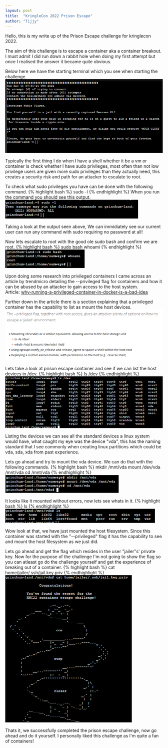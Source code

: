 ```yaml
---
layout: post
title:  "KringleCon 2022 Prison Escape"
author: "Tijjy"
---
```

Hello, this is my write up of the Prison Escape challenge for kringlecon 2022.

The aim of this challenge is to escape a container aka a container breakout. I must admit I did run down a rabbit hole when doing my first attempt but once I realised the answer it became quite obvious.

Below here we have the starting terminal which you see when starting the challenge.
![Alt text](/images/kringlecon2022/prisonescape/prisonescape-01.png "Starting screen")

Typically the first thing I do when I have a shell whether it be a vm or container is check whether I have sudo privileges, most often than not low privilege users are given more sudo privileges than they actually need, this creates a security risk and path for an attacker to escalate to root.

To check what sudo privileges you have can be done with the following command.
{% highlight bash %}
sudo -l
{% endhighlight %}
When you run the command you should see this output.
![Alt text](/images/kringlecon2022/prisonescape/prisonescape-02.png "sudo -l")

Taking a look at the output seen above, We can immidiately see our current user can run any command with sudo requiring no password at all!

Now lets escalate to root with the good ole sudo bash and confirm we are root.
{% highlight bash %}
sudo bash
whoami
{% endhighlight %}
![Alt text](/images/kringlecon2022/prisonescape/prisonescape-03.png "sudo bash")

Upon doing some research into privileged containers I came across an article by trendmicro detailing the --privileged flag for containers and how it can be abused by an attacker to gain access to the host system.  
Article: [why-running-a-privileged-container-in-docker-is-a-bad-idea](https://www.trendmicro.com/en_us/research/19/l/why-running-a-privileged-container-in-docker-is-a-bad-idea.html)

Further down in the article there is a section explaining that a privileged container has the capability to list as mount the host devices.
![Alt text](/images/kringlecon2022/prisonescape/prisonescape-04.png "mounting host devices")

Lets take a look at prison escape container and see if we can list the host devices in /dev.
{% highlight bash %}
ls /dev
{% endhighlight %}
![Alt text](/images/kringlecon2022/prisonescape/prisonescape-05.png "listing host devices")

Listing the devices we can see all the standard devices a linux system would have, what caught my eye was the device "vda", this has the naming standard that I see commonly when creating linux partitions which could be vda, sda, xda from past experience.

Lets go ahead and try to mount the vda device. We can do that with the following commands.
{% highlight bash %}
mkdir /mnt/vda
mount /dev/vda /mnt/vda
cd /mnt/vda
{% endhighlight %}
![Alt text](/images/kringlecon2022/prisonescape/prisonescape-06.png "mounting the vda device")

It looks like it mounted without errors, now lets see whats in it.
{% highlight bash %}
ls
{% endhighlight %}
![Alt text](/images/kringlecon2022/prisonescape/prisonescape-07.png "listed /mnt/vda")

Wow look at that, we have just mounted the host filesystem. Since this container was started with the "--privileged" flag it has the capability to see and mount the host filesystem as we just did.

Lets go ahead and get the flag which resides in the user "jailer"s' private key. Now for the purpose of the challenge I'm not going to show the flag so you can atleast go do the challenge yourself and get the experience of breaking out of a container.
{% highlight bash %}
cat home/jailer/.ssh/jail.key.priv
{% endhighlight %}
![Alt text](/images/kringlecon2022/prisonescape/prisonescape-08.png "catting the jailers private key")

Thats it, we successfully completed the prison escape challenge, now go ahead and do it yourself. I personally liked this challenge as I'm quite a fan of containers!